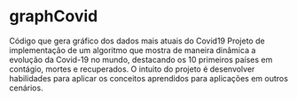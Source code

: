 # graphCovid
Código que gera gráfico dos dados mais atuais do Covid19 
Projeto de implementação de um algoritmo que mostra de maneira dinâmica a evolução da Covid-19 no mundo, destacando os 10 primeiros países
em contágio, mortes e recuperados.
O intuito do projeto é desenvolver habilidades para aplicar os conceitos aprendidos para aplicações em outros cenários.
